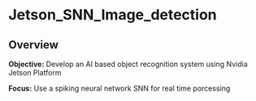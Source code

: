 # Jetson_SNN_Image_detection
## Overview 
**Objective:** Develop an AI based object recognition system using Nvidia Jetson Platform

**Focus:** Use a spiking neural network SNN for real time porcessing 

